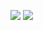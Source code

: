 <!--
[![My github stats](https://github-readme-stats.vercel.app/api?username=Daniele122898&show_icons=true)](https://github.com/anuraghazra/github-readme-stats)

[![Top Langs](https://github-readme-stats.vercel.app/api/top-langs/?username=Daniele122898&layout=compact)](https://github.com/anuraghazra/github-readme-stats)
align="center" -->

<p>
  <img src="https://github-readme-stats.vercel.app/api?username=Daniele122898&show_icons=true">
  <img src="https://github-readme-stats.vercel.app/api/top-langs/?username=Daniele122898&layout=compact">
</p>
